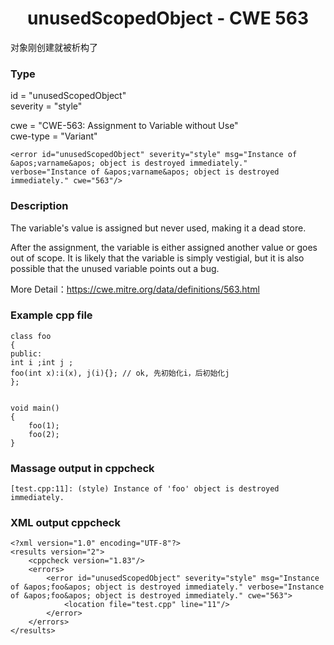 # <center> unusedScopedObject - CWE 563

对象刚创建就被析构了

### Type

id = "unusedScopedObject"  
severity = "style"

cwe = "CWE-563: Assignment to Variable without Use"  
cwe-type = "Variant"

    <error id="unusedScopedObject" severity="style" msg="Instance of &apos;varname&apos; object is destroyed immediately." verbose="Instance of &apos;varname&apos; object is destroyed immediately." cwe="563"/>


### Description

The variable's value is assigned but never used, making it a dead store.

After the assignment, the variable is either assigned another value or goes out of scope. It is likely that the variable is simply vestigial, but it is also possible that the unused variable points out a bug.

More Detail：https://cwe.mitre.org/data/definitions/563.html  



### Example cpp file

	class foo
	{
	public:
	int i ;int j ;
	foo(int x):i(x), j(i){}; // ok, 先初始化i，后初始化j
	};
	
	
	void main()
	{
		foo(1);
		foo(2);
	}



### Massage output in cppcheck

	[test.cpp:11]: (style) Instance of 'foo' object is destroyed immediately.



### XML output cppcheck

	<?xml version="1.0" encoding="UTF-8"?>
	<results version="2">
	    <cppcheck version="1.83"/>
	    <errors>
	        <error id="unusedScopedObject" severity="style" msg="Instance of &apos;foo&apos; object is destroyed immediately." verbose="Instance of &apos;foo&apos; object is destroyed immediately." cwe="563">
	            <location file="test.cpp" line="11"/>
	        </error>
	    </errors>
	</results>